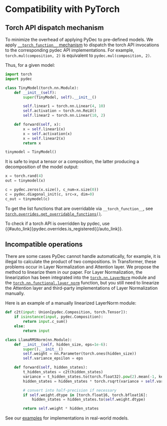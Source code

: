 # Compatibility with PyTorch

## Torch API dispatch mechanism

To minimize the overhead of applying PyDec to pre-defined models. We apply [`__torch_function__` mechanism](https://pytorch.org/docs/stable/notes/extending.html#extending-torch) to dispatch the torch API invocations to the corresponding pydec API implementations. For example, `torch.mul(composition, 2)` is equivalent to `pydec.mul(composition, 2)`.

Thus, for a given model:
```python
import torch
import pydec

class TinyModel(torch.nn.Module):
    def __init__(self):
        super(TinyModel, self).__init__()

        self.linear1 = torch.nn.Linear(4, 10)
        self.activation = torch.nn.ReLU()
        self.linear2 = torch.nn.Linear(10, 2)

    def forward(self, x):
        x = self.linear1(x)
        x = self.activation(x)
        x = self.linear2(x)
        return x

tinymodel = TinyModel()
```

It is safe to input a tensor or a composition, the latter producing a decomposition of the model output:
```python
x = torch.rand(4)
out = tinymodel(x)

c = pydec.zeros(x.size(), c_num=x.size(0))
c = pydec.diagonal_init(c, src=x, dim=0)
c_out = tinymodel(c)
```

To get the list functions that are overridable via `__torch_function__`, see [`torch.overrides.get_overridable_functions()`](https://pytorch.org/docs/stable/torch.overrides.html#torch.overrides.get_overridable_functions).

To check if a torch API is overridden by pydec, use {{#auto_link}}pydec.overrides.is_registered{{/auto_link}}.

## Incompatible operations

There are some cases PyDec cannot handle automatically, for example, it is illegal to calculate the product of two compositions. In Transformer, these problems occur in Layer Normalization and Attention layer. We propose the method to linearize them in our paper. For Layer Normalization, the linearization has been integrated into the [`torch.nn.LayerNorm`](https://pytorch.org/docs/stable/generated/torch.nn.LayerNorm.html?highlight=layernorm#torch.nn.LayerNorm) module and the [`torch.nn.functional.layer_norm`](https://pytorch.org/docs/stable/generated/torch.nn.functional.layer_norm.html#torch.nn.functional.layer_norm) function, but you still need to linearize the Attention layer and third-party implementations of Layer Normalization manually.

Here is an example of a manually linearized LayerNorm module:
```python
def c2t(input: Union[pydec.Composition, torch.Tensor]):
    if isinstance(input, pydec.Composition):
        return input.c_sum()
    else:
        return input

class LlamaRMSNorm(nn.Module):
    def __init__(self, hidden_size, eps=1e-6):
        super().__init__()
        self.weight = nn.Parameter(torch.ones(hidden_size))
        self.variance_epsilon = eps

    def forward(self, hidden_states):
        t_hidden_states = c2t(hidden_states)
        variance = t_hidden_states.to(torch.float32).pow(2).mean(-1, keepdim=True)
        hidden_states = hidden_states * torch.rsqrt(variance + self.variance_epsilon)

        # convert into half-precision if necessary
        if self.weight.dtype in [torch.float16, torch.bfloat16]:
            hidden_states = hidden_states.to(self.weight.dtype)

        return self.weight * hidden_states
```

See our [examples](https://github.com/DoubleVII/pydec/tree/master/examples) for implementations in real-world models.